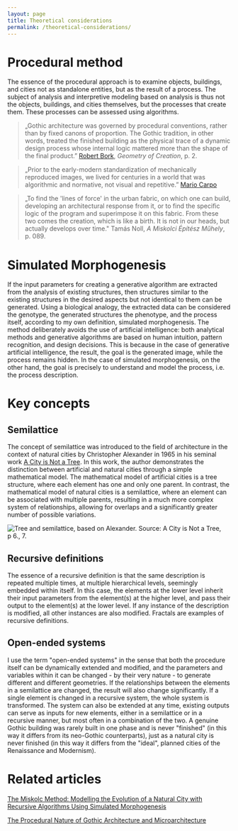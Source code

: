 ```yaml
---
layout: page
title: Theoretical considerations
permalink: /theoretical-considerations/
---
```


# Procedural method

The essence of the procedural approach is to examine objects, buildings, and cities not as standalone entities, but as the result of a process. The subject of analysis and interpretive modeling based on analysis is thus not the objects, buildings, and cities themselves, but the processes that create them. These processes can be assessed using algorithms.

>„Gothic architecture was governed by procedural conventions, rather than by fixed canons of proportion. The Gothic tradition, in other words, treated the finished building as the physical trace of a dynamic design process whose internal logic mattered more than the shape of the final product.” [Robert Bork](https://geometriesofcreation.lib.uiowa.edu), *Geometry of Creation*, p. 2.

>„Prior to the early-modern standardization of mechanically
reproduced images, we lived for centuries in a world that was algorithmic and normative, not visual and repetitive.” [Mario Carpo](http://architettura.it/extended/20060305/index_en.htm)

>„To find the 'lines of force' in the urban fabric, on which one can build, developing an architectural response from it, or to find the specific logic of the program and superimpose it on this fabric. From these two comes the creation, which is like a birth. It is not in our heads, but actually develops over time." Tamás Noll, *A Miskolci Építész Műhely*, p. 089.

# Simulated Morphogenesis

If the input parameters for creating a generative algorithm are extracted from the analysis of existing structures, then structures similar to the existing structures in the desired aspects but not identical to them can be generated. Using a biological analogy, the extracted data can be considered the genotype, the generated structures the phenotype, and the process itself, according to my own definition, simulated morphogenesis. The method deliberately avoids the use of artificial intelligence: both analytical methods and generative algorithms are based on human intuition, pattern recognition, and design decisions. This is because in the case of generative artificial intelligence, the result, the goal is the generated image, while the process remains hidden. In the case of simulated morphogenesis, on the other hand, the goal is precisely to understand and model the process, i.e. the process description.

# Key concepts

## Semilattice

The concept of semilattice was introduced to the field of architecture in the context of natural cities by Christopher Alexander in 1965 in his seminal work [A City is Not a Tree](https://bp.ntu.edu.tw/001/Upload/1352/ckfile/176357fb-2068-4e40-8c50-593780261ce7.pdf). In this work, the author demonstrates the distinction between artificial and natural cities through a simple mathematical model. The mathematical model of artificial cities is a tree structure, where each element has one and only one parent. In contrast, the mathematical model of natural cities is a semilattice, where an element can be associated with multiple parents, resulting in a much more complex system of relationships, allowing for overlaps and a significantly greater number of possible variations.

![Tree and semilattice, based on Alexander. Source: A City is Not a Tree, p 6., 7.](tree-semilattice.png)

## Recursive definitions

The essence of a recursive definition is that the same description is repeated multiple times, at multiple hierarchical levels, seemingly embedded within itself. In this case, the elements at the lower level inherit their input parameters from the element(s) at the higher level, and pass their output to the element(s) at the lower level. If any instance of the description is modified, all other instances are also modified. Fractals are examples of recursive definitions.

## Open-ended systems

I use the term "open-ended systems" in the sense that both the procedure itself can be dynamically extended and modified, and the parameters and variables within it can be changed - by their very nature - to generate different and different geometries. If the relationships between the elements in a semilattice are changed, the result will also change significantly. If a single element is changed in a recursive system, the whole system is transformed. The system can also be extended at any time, existing outputs can serve as inputs for new elements, either in a semilattice or in a recursive manner, but most often in a combination of the two. A genuine Gothic building was rarely built in one phase and is never "finished" (in this way it differs from its neo-Gothic counterparts), just as a natural city is never finished (in this way it differs from the "ideal", planned cities of the Renaissance and Modernism).

# Related articles

[The Miskolc Method: Modelling the Evolution of a Natural City with Recursive Algorithms Using Simulated Morphogenesis](https://www.researchgate.net/publication/385077914_The_Miskolc_Method_Modelling_the_Evolution_of_a_Natural_City_with_Recursive_Algorithms_Using_Simulated_Morphogenesis)

[The Procedural Nature of Gothic Architecture and Microarchitecture](https://www.researchgate.net/publication/389574843_The_Procedural_Nature_of_Gothic_Architecture_and_Microarchitecture)